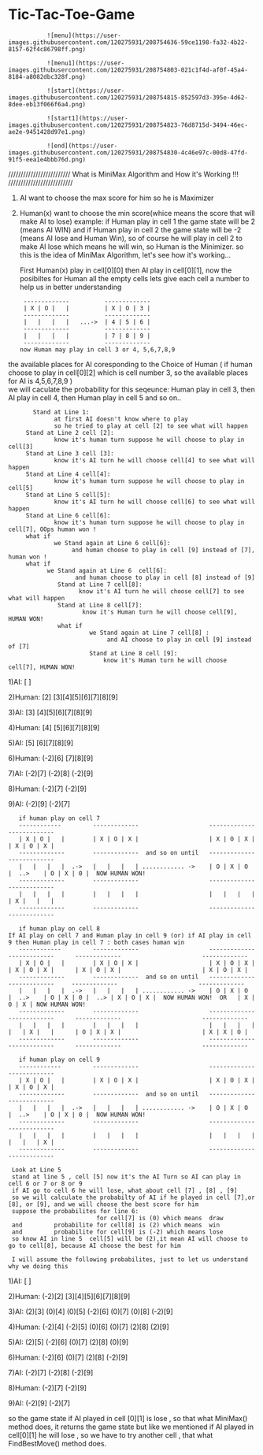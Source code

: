 # Tic-Tac-Toe-Game


               ![menu](https://user-images.githubusercontent.com/120275931/208754636-59ce1198-fa32-4b22-8157-62f4c86798ff.png)

               ![menu1](https://user-images.githubusercontent.com/120275931/208754803-021c1f4d-af0f-45a4-8184-a8082dbc328f.png)

               ![start](https://user-images.githubusercontent.com/120275931/208754815-852597d3-395e-4d62-8dee-eb13f066f6a4.png)

               ![start1](https://user-images.githubusercontent.com/120275931/208754823-76d8715d-3494-46ec-ae2e-9451428d97e1.png)

               ![end](https://user-images.githubusercontent.com/120275931/208754830-4c46e97c-00d8-47fd-91f5-eea1e4bbb76d.png)


///////////////////////// What is MiniMax Algorithm and How it's Working !!! //////////////////////////

  1) AI want to choose the max score for him so he is Maximizer                    
  2) Human(x) want to choose the min score(whice means the score that will make AI to lose)
     example: if Human play in cell 1 the game state will be 2 (means AI WIN) and  if Human play in cell 2 the game state will be -2 (means AI lose and Human Win),
     so of course he will play in cell 2 to make AI lose which means he will win,
     so Human is the Minimizer.
         so this is the idea of MiniMax Algorithm, let's see how it's working... 
     
     First Human(x) play in cell[0][0] then AI play in cell[0][1], now the posibiltes for Human all the empty cells
        lets give each cell a number to help us in better understanding
        
          -------------          ------------- 
          | X | O |   |          | X | O | 3 |
          -------------          -------------
          |   |   |   |   ...->  | 4 | 5 | 6 | 
          -------------          -------------
          |   |   |   |          | 7 | 8 | 9 |
          -------------          ------------- 
         now Human may play in cell 3 or 4, 5,6,7,8,9
    
   the available places for AI coresponding to the Choice of Human 
( if human choose to play in cell[0][2] which is cell number 3,
  so the available places for AI is 4,5,6,7,8,9 )  
      we will caculate the probability for this seqeunce: Human play in cell 3, then AI play in cell 4, then Human play in cell 5 and so on..
     
           Stand at Line 1:
                 at first AI doesn't know where to play 
                 so he tried to play at cell [2] to see what will happen 
         Stand at Line 2 cell [2]: 
                 know it's human turn suppose he will choose to play in cell[3] 
         Stand at Line 3 cell [3]:
                 know it's AI turn he will choose cell[4] to see what will happen
         Stand at Line 4 cell[4]: 
                 know it's human turn suppose he will choose to play in cell[5] 
         Stand at Line 5 cell[5]:
                 know it's AI turn he will choose cell[6] to see what will happen
         Stand at Line 6 cell[6]: 
                 know it's human turn suppose he will choose to play in cell[7], OOps human won ! 
         what if 
                 we Stand again at Line 6 cell[6]: 
                      and human choose to play in cell [9] instead of [7], human won !
         what if 
               we Stand again at Line 6  cell[6]: 
                       and human choose to play in cell [8] instead of [9]
                  Stand at Line 7 cell[8]:
                        know it's AI turn he will choose cell[7] to see what will happen
                  Stand at Line 8 cell[7]:
                         know it's Human turn he will choose cell[9], HUMAN WON!  
                  what if 
                           we Stand again at Line 7 cell[8] : 
                                and AI choose to play in cell [9] instead of [7]
                           Stand at Line 8 cell [9]:
                               know it's Human turn he will choose cell[7], HUMAN WON!  
     
     
1)AI:                                                                                                                    [ ]

2)Human:                                                                                 [2]                                                    [3][4][5][6][7][8][9]

3)AI:                                                            [3]                                             [4][5][6][7][8][9] 

4)Human:                                      [4]                                  [5][6][7][8][9]        

5)AI:                            [5]                          [6][7][8][9]  

6)Human:               (-2)[6]                 [7][8][9]

7)AI:    (-2)[7]       (-2)[8]        (-2)[9]

8)Human:           (-2)[7]  (-2)[9]    

9)AI:              (-2)[9]  (-2)[7]
           
           
           
       if human play on cell 7
       ------------         -------------                    -------------          -------------
       | X | O |   |        | X | O | X |                    | X | O | X |          | X | O | X |
       -------------        -------------  and so on until   -------------           -------------
       |   |   |   |  .->   |   |   |   | ............ ->    | O | X | O  |  ..>    | O | X | 0 |  NOW HUMAN WON!
       -------------        -------------                    -------------          -------------
       |   |   |   |        |   |   |   |                    |   |   |   |          | X |   |   |
       -------------        -------------                    -------------          ------------- 
     
       if human play on cell 8                                            If AI play on cell 7 and Human play in cell 9 (or) if AI play in cell 9 then Human play in cell 7 : both cases human win
       ------------         -------------                    -------------          -------------      -------------                       -------------
       | X | O |   |        | X | O | X |                    | X | O | X |          | X | O | X |      | X | O | X |                       | X | O | X |
       -------------        -------------  and so on until   -------------           -------------     -------------                       -------------
       |   |   |   |  .->   |   |   |   | ............ ->    | O | X | O  |  ..>    | O | X | 0 |  ..> | X | O | X |  NOW HUMAN WON!  OR   | X | O | X | NOW HUMAN WON!
       -------------        -------------                    -------------          -------------      -------------                       -------------
       |   |   |   |        |   |   |   |                    |   |   |   |          |   | X |   |      | O | X | X |                       | X | X | O |
       -------------        -------------                    -------------          -------------      -------------                       -------------
     
       if human play on cell 9
       ------------         -------------                    -------------          -------------
       | X | O |   |        | X | O | X |                    | X | O | X |          | X | O | X |
       -------------        -------------  and so on until   -------------           -------------
       |   |   |   |  .->   |   |   |   | ............ ->    | O | X | O  |  ..>    | O | X | 0 |  NOW HUMAN WON!
       -------------        -------------                    -------------          -------------
       |   |   |   |        |   |   |   |                    |   |   |   |          |   |   | X |
       -------------        -------------                    -------------          ------------- 
     
     Look at Line 5  
     stand at line 5 , cell [5] now it's the AI Turn so AI can play in cell 6 or 7 or 8 or 9 
     if AI go to cell 6 he will lose, what about cell [7] , [8] , [9]
     so we will calculate the probabilty of AI if he played in cell [7],or [8], or [9], and we will choose the best score for him
     suppose the probabilites for line 6: 
                             for cell[7] is (0) which means  draw
     and         probabilite for cell[8] is (2) which means  win
     and         probabilite for cell[9] is (-2) which means lose 
     so know AI in line 5  cell[5] will be (2),it mean AI will choose to go to cell[8], because AI choose the best for him
     
     I will assume the following probabilites, just to let us understand why we doing this
     
1)AI:                                                                                                                          [ ]

2)Human:                                                                              (-2)[2]                                                    [3][4][5][6][7][8][9]

3)AI:                                                          (2)[3]                                      (0)[4] (0)[5] (-2)[6] (0)[7] (0)[8] (-2)[9] 

4)Human:                                          (-2)[4]                            (-2)[5] (0)[6] (0)[7] (2)[8] (2)[9]        

5)AI:                                (2)[5]                         (-2)[6] (0)[7] (2)[8] (0)[9]  

6)Human:               (-2)[6]                 (0)[7] (2)[8] (-2)[9]

7)AI:    (-2)[7]       (-2)[8]       (-2)[9]

8)Human:           (-2)[7]  (-2)[9]    

9)AI:              (-2)[9]  (-2)[7]
   
   so the game state if AI played in cell [0][1] is lose , so that what MiniMax() method does, it returns the game state
     but like we mentioned if AI played in cell[0][1] he will lose , so we have to try another cell , that what FindBestMove() method does.
  
